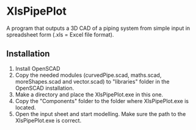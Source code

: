 # XlsPipePlot
A program that outputs a 3D CAD of a piping system from simple input in spreadsheet form (.xls = Excel file format).


## Installation
1. Install OpenSCAD
2. Copy the needed modules (curvedPipe.scad, maths.scad, moreShapes.scad and vector.scad) to "libraries" folder in the OpenSCAD installation.
3. Make a directory and place the XlsPipePlot.exe in this one.
4. Copy the "Components" folder to the folder where XlsPipePlot.exe is located.
5. Open the input sheet and start modelling. Make sure the path to the XlsPipePlot.exe is correct.
